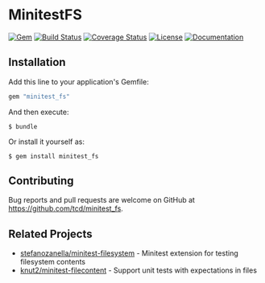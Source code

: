 # MinitestFS

[![Gem](https://img.shields.io/gem/v/minitest_fs)][rubygems]
[![Build Status](https://travis-ci.org/tcd/minitest_fs.svg?branch=master)][travis-ci]
[![Coverage Status](https://coveralls.io/repos/github/tcd/minitest_fs/badge.svg?branch=master)][coveralls]
[![License](https://img.shields.io/github/license/tcd/minitest_fs)][license]
[![Documentation](http://img.shields.io/badge/docs-rubydoc.info-blue.svg)][docs]

[rubygems]: https://rubygems.org/gems/minitest-fs
[travis-ci]: https://travis_ci.org/tcd/minitest-fs
[coveralls]: https://coveralls.io/github/tcd/minitest_fs?branch=master
[license]: https://github.com/tcd/minitest_fs/blob/master/LICENSE.txt
[docs]: https://www.rubydoc.info/gems/minitest_fs/0.1.0

## Installation

Add this line to your application's Gemfile:

```ruby
gem "minitest_fs"
```

And then execute:

```
$ bundle
```

Or install it yourself as:

```
$ gem install minitest_fs
```

## Contributing

Bug reports and pull requests are welcome on GitHub at https://github.com/tcd/minitest_fs.

## Related Projects

- [stefanozanella/minitest-filesystem](https://github.com/stefanozanella/minitest-filesystem) - Minitest extension for testing filesystem contents
- [knut2/minitest-filecontent](https://github.com/knut2/minitest-filecontent) - Support unit tests with expectations in files
